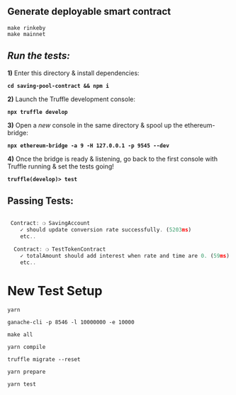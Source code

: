 ## Generate deployable smart contract

```
make rinkeby
make mainnet
```

## _Run the tests:_

**1)** Enter this directory & install dependencies:

**`cd saving-pool-contract && npm i`**

**2)** Launch the Truffle development console:

**`npx truffle develop`**

**3)** Open a _new_ console in the same directory & spool up the ethereum-bridge:

**`npx ethereum-bridge -a 9 -H 127.0.0.1 -p 9545 --dev`**

**4)** Once the bridge is ready & listening, go back to the first console with Truffle running & set the tests going!

**`truffle(develop)> test`**

## Passing Tests:

```javascript

 Contract: ❍ SavingAccount
    ✓ should update conversion rate successfully. (5203ms)
    etc..

  Contract: ❍ TestTokenContract
    ✓ totalAmount should add interest when rate and time are 0. (59ms)
    etc..

```

# New Test Setup

`yarn`

`ganache-cli -p 8546 -l 10000000 -e 10000`

`make all`

`yarn compile`

`truffle migrate --reset`

`yarn prepare`

`yarn test`
